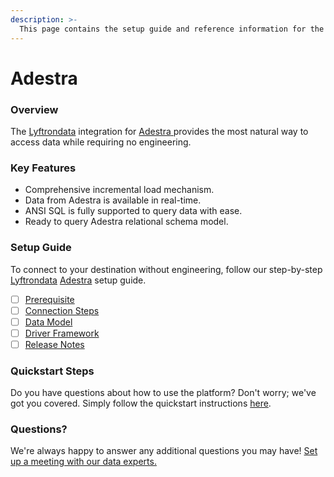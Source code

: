 ```yaml
---
description: >-
  This page contains the setup guide and reference information for the Adestra source connector.
---
```


# Adestra

### Overview

The [Lyftrondata](https://www.lyftrondata.com/) integration for [Adestra](https://www.lyftrondata.com/integration/adestra/)[ ](https://www.lyftrondata.com/integration/adestra/)provides the most natural way to access data while requiring no engineering.

### Key Features

* Comprehensive incremental load mechanism.
* Data from Adestra is available in real-time.&#x20;
* ANSI SQL is fully supported to query data with ease.
* Ready to query Adestra relational schema model.

### Setup Guide

To connect to your destination without engineering, follow our step-by-step [Lyftrondata](https://www.lyftrondata.com/)  [Adestra](https://www.lyftrondata.com/integration/adestra/) setup guide.

* [ ] [Prerequisite](../../marketing-analytics/adestra/prerequisite.md)
* [ ] [Connection Steps](../../marketing-analytics/adestra/connection-steps.md)
* [ ] [Data Model](../../marketing-analytics/adestra/data-model/)
* [ ] [Driver Framework](../../marketing-analytics/adestra/driver-framework/)
* [ ] [Release Notes](../../marketing-analytics/adestra/release-notes.md)

### Quickstart Steps

Do you have questions about how to use the platform? Don't worry; we've got you covered. Simply follow the quickstart instructions [here](../../../quickstart-steps.md).

### Questions? <a href="#questions" id="questions"></a>

We're always happy to answer any additional questions you may have! [Set up a meeting with our data experts.](https://www.lyftrondata.com/book-a-meeting/)

